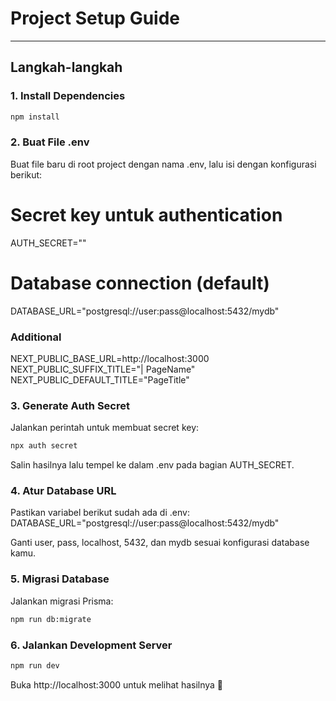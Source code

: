 # Project Setup Guide

---

## Langkah-langkah

### 1. Install Dependencies
```bash
npm install
```

### 2. Buat File .env

Buat file baru di root project dengan nama .env, lalu isi dengan konfigurasi berikut:

# Secret key untuk authentication
AUTH_SECRET=""
# Database connection (default)
DATABASE_URL="postgresql://user:pass@localhost:5432/mydb"

### Additional 
NEXT_PUBLIC_BASE_URL=http://localhost:3000
NEXT_PUBLIC_SUFFIX_TITLE="| PageName"
NEXT_PUBLIC_DEFAULT_TITLE="PageTitle"

### 3. Generate Auth Secret

Jalankan perintah untuk membuat secret key:
```bash
npx auth secret
```

Salin hasilnya lalu tempel ke dalam .env pada bagian AUTH_SECRET.

### 4. Atur Database URL

Pastikan variabel berikut sudah ada di .env:
DATABASE_URL="postgresql://user:pass@localhost:5432/mydb"

Ganti user, pass, localhost, 5432, dan mydb sesuai konfigurasi database kamu.

### 5. Migrasi Database

Jalankan migrasi Prisma:
```bash
npm run db:migrate
```

### 6. Jalankan Development Server
```bash
npm run dev
```

Buka http://localhost:3000
 untuk melihat hasilnya 🚀